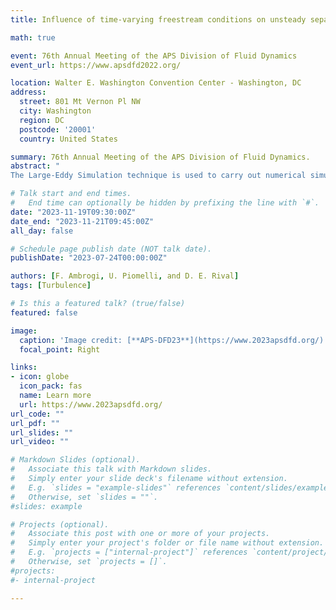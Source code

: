 ```yaml
---
title: Influence of time-varying freestream conditions on unsteady separation in a turbulent boundary layer

math: true

event: 76th Annual Meeting of the APS Division of Fluid Dynamics
event_url: https://www.apsdfd2022.org/

location: Walter E. Washington Convention Center - Washington, DC
address:
  street: 801 Mt Vernon Pl NW
  city: Washington
  region: DC
  postcode: '20001'
  country: United States

summary: 76th Annual Meeting of the APS Division of Fluid Dynamics.
abstract: "
The Large-Eddy Simulation technique is used to carry out numerical simulations of unsteady separation in a turbulent boundary layer. The unsteadiness is generated by an oscillating freestream vertical velocity profile $V_{top}(x, t)$. In previous meetings we described the effects of the oscillation frequency on the dynamics of unsteady flow separation. Here we fix the reduced frequency at $k = 1$, and we describe the effects of the freestream condition on the flow physics. Three cases are analyzed: while in case A, corresponding to $k = 1$ in Ambrogi et al.[J. Fluid Mech. 245, A10, 2022], $V_{top}$ changes from suction-blowing to blowing-suction in a complete cycle, case B and C are both suction-blowing only and the strength of the adverse pressure gradient is modulated in time. Moreover, the boundary layer in case B never approaches a zero pressure gradient condition. A closed separation bubble is formed in all cases, and for case B its dimensions matches the steady calculation. The time evolution of turbulent kinetic energy (TKE) reveals that an advection mechanism is present in all cases. Case A and C are characterized by a similar advection process in which the high TKE region generated in the separated shear layer is washed out of the domain as a rigid body. In case B, on the other hand, the separation bubble never disappears and the separated shear layer is characterized by a breathing pattern."

# Talk start and end times.
#   End time can optionally be hidden by prefixing the line with `#`.
date: "2023-11-19T09:30:00Z"
date_end: "2023-11-21T09:45:00Z"
all_day: false

# Schedule page publish date (NOT talk date).
publishDate: "2023-07-24T00:00:00Z"

authors: [F. Ambrogi, U. Piomelli, and D. E. Rival]
tags: [Turbulence]

# Is this a featured talk? (true/false)
featured: false

image:
  caption: 'Image credit: [**APS-DFD23**](https://www.2023apsdfd.org/)'
  focal_point: Right

links:
- icon: globe
  icon_pack: fas
  name: Learn more
  url: https://www.2023apsdfd.org/
url_code: ""
url_pdf: ""
url_slides: ""
url_video: ""

# Markdown Slides (optional).
#   Associate this talk with Markdown slides.
#   Simply enter your slide deck's filename without extension.
#   E.g. `slides = "example-slides"` references `content/slides/example-slides.md`.
#   Otherwise, set `slides = ""`.
#slides: example

# Projects (optional).
#   Associate this post with one or more of your projects.
#   Simply enter your project's folder or file name without extension.
#   E.g. `projects = ["internal-project"]` references `content/project/deep-learning/index.md`.
#   Otherwise, set `projects = []`.
#projects:
#- internal-project

---
```


